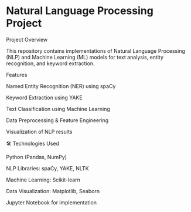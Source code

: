 # Natural Language Processing Project

 Project Overview

This repository contains implementations of Natural Language Processing (NLP) and Machine Learning (ML) models for text analysis, entity recognition, and keyword extraction.

Features

Named Entity Recognition (NER) using spaCy

Keyword Extraction using YAKE

Text Classification using Machine Learning

Data Preprocessing & Feature Engineering

Visualization of NLP results

🛠️ Technologies Used

Python (Pandas, NumPy)

NLP Libraries: spaCy, YAKE, NLTK

Machine Learning: Scikit-learn

Data Visualization: Matplotlib, Seaborn

Jupyter Notebook for implementation
